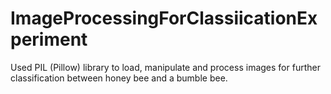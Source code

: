 # ImageProcessingForClassiicationExperiment
Used PIL (Pillow) library to load, manipulate and process images for further classification between honey bee and a bumble bee. 
